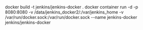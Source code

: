 docker build -t jenkins/jenkins-docker .
docker container run -d -p 8080:8080 -v /data/jenkins_docker2/:/var/jenkins_home -v /var/run/docker.sock:/var/run/docker.sock --name jenkins-docker jenkins/jenkins-docker